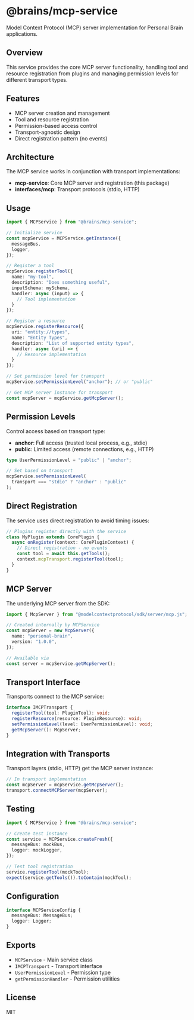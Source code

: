 # @brains/mcp-service

Model Context Protocol (MCP) server implementation for Personal Brain applications.

## Overview

This service provides the core MCP server functionality, handling tool and resource registration from plugins and managing permission levels for different transport types.

## Features

- MCP server creation and management
- Tool and resource registration
- Permission-based access control
- Transport-agnostic design
- Direct registration pattern (no events)

## Architecture

The MCP service works in conjunction with transport implementations:

- **mcp-service**: Core MCP server and registration (this package)
- **interfaces/mcp**: Transport protocols (stdio, HTTP)

## Usage

```typescript
import { MCPService } from "@brains/mcp-service";

// Initialize service
const mcpService = MCPService.getInstance({
  messageBus,
  logger,
});

// Register a tool
mcpService.registerTool({
  name: "my-tool",
  description: "Does something useful",
  inputSchema: mySchema,
  handler: async (input) => {
    // Tool implementation
  }
});

// Register a resource
mcpService.registerResource({
  uri: "entity://types",
  name: "Entity Types",
  description: "List of supported entity types",
  handler: async (uri) => {
    // Resource implementation
  }
});

// Set permission level for transport
mcpService.setPermissionLevel("anchor"); // or "public"

// Get MCP server instance for transport
const mcpServer = mcpService.getMcpServer();
```

## Permission Levels

Control access based on transport type:

- **anchor**: Full access (trusted local process, e.g., stdio)
- **public**: Limited access (remote connections, e.g., HTTP)

```typescript
type UserPermissionLevel = "public" | "anchor";

// Set based on transport
mcpService.setPermissionLevel(
  transport === "stdio" ? "anchor" : "public"
);
```

## Direct Registration

The service uses direct registration to avoid timing issues:

```typescript
// Plugins register directly with the service
class MyPlugin extends CorePlugin {
  async onRegister(context: CorePluginContext) {
    // Direct registration - no events
    const tool = await this.getTools();
    context.mcpTransport.registerTool(tool);
  }
}
```

## MCP Server

The underlying MCP server from the SDK:

```typescript
import { McpServer } from "@modelcontextprotocol/sdk/server/mcp.js";

// Created internally by MCPService
const mcpServer = new McpServer({
  name: "personal-brain",
  version: "1.0.0",
});

// Available via
const server = mcpService.getMcpServer();
```

## Transport Interface

Transports connect to the MCP service:

```typescript
interface IMCPTransport {
  registerTool(tool: PluginTool): void;
  registerResource(resource: PluginResource): void;
  setPermissionLevel(level: UserPermissionLevel): void;
  getMcpServer(): McpServer;
}
```

## Integration with Transports

Transport layers (stdio, HTTP) get the MCP server instance:

```typescript
// In transport implementation
const mcpServer = mcpService.getMcpServer();
transport.connectMCPServer(mcpServer);
```

## Testing

```typescript
import { MCPService } from "@brains/mcp-service";

// Create test instance
const service = MCPService.createFresh({
  messageBus: mockBus,
  logger: mockLogger,
});

// Test tool registration
service.registerTool(mockTool);
expect(service.getTools()).toContain(mockTool);
```

## Configuration

```typescript
interface MCPServiceConfig {
  messageBus: MessageBus;
  logger: Logger;
}
```

## Exports

- `MCPService` - Main service class
- `IMCPTransport` - Transport interface
- `UserPermissionLevel` - Permission type
- `getPermissionHandler` - Permission utilities

## License

MIT